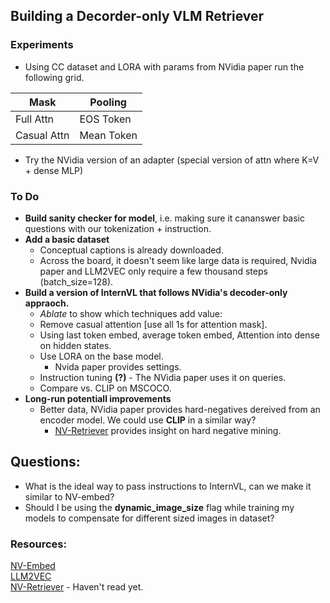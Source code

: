 ## Building a Decorder-only VLM Retriever
### Experiments
- Using CC dataset and LORA with params from NVidia paper run the following grid.  

| Mask        | Pooling    |
|-------------|------------|
| Full Attn   | EOS Token  |
| Casual Attn | Mean Token |

- Try the NVidia version of an adapter (special version of attn where K=V + dense MLP)
### To Do  
- **Build sanity checker for model**, i.e. making sure it cananswer basic questions with our tokenization + instruction.
- **Add a basic dataset**
    - Conceptual captions is already downloaded.
    - Across the board, it doesn't seem like large data is required, Nvidia paper and LLM2VEC only require a few thousand steps (batch_size=128).  
- **Build a version of InternVL that follows NVidia's decoder-only appraoch.**
    - *Ablate* to show which techniques add value:
    - Remove casual attention [use all 1s for attention mask].
    - Using last token embed, average token embed, Attention into dense on hidden states.
    - Use LORA on the base model.
        - Nvida paper provides settings.
    - Instruction tuning **(?)** - The NVidia paper uses it on queries.
    - Compare vs. CLIP on MSCOCO.
- **Long-run potentiall improvements**
    - Better data, NVidia paper provides hard-negatives dereived from an encoder model. We could use **CLIP** in a similar way?
        - [NV-Retriever](https://arxiv.org/pdf/2407.15831) provides insight on hard negative mining.

## Questions:
- What is the ideal way to pass instructions to InternVL, can we make it similar to NV-embed?
- Should I be using the **dynamic_image_size** flag while training my models to compensate for different sized images in dataset?
### Resources:  
[NV-Embed](https://arxiv.org/abs/2405.17428)  
[LLM2VEC](https://arxiv.org/abs/2404.05961)  
[NV-Retriever](https://arxiv.org/pdf/2407.15831) - Haven't read yet. 
